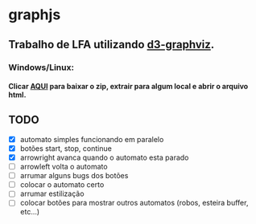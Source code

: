 # graphjs

## Trabalho de LFA utilizando [d3-graphviz](https://github.com/magjac/d3-graphviz).


### Windows/Linux:

#### Clicar [AQUI](https://codeload.github.com/ERTHang/graphjs/zip/master) para baixar o zip, extrair para algum local e abrir o arquivo html.


## TODO
- [x] automato simples funcionando em paralelo
- [x] botões start, stop, continue
- [x] arrowright avanca quando o automato esta parado
- [ ] arrowleft volta o automato
- [ ] arrumar alguns bugs dos botões
- [ ] colocar o automato certo
- [ ] arrumar estilização
- [ ] colocar botões para mostrar outros automatos (robos, esteira buffer, etc...)
